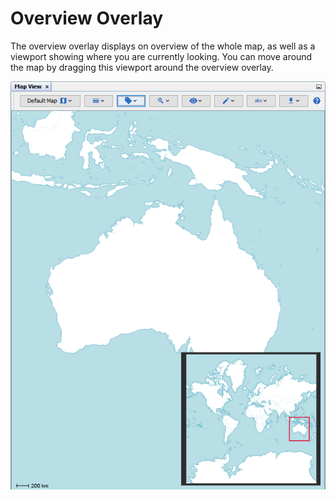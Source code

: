 # Overview Overlay

The overview overlay displays on overview of the whole map, as well as a
viewport showing where you are currently looking. You can move around
the map by dragging this viewport around the overview overlay.

<div style="text-align: center">

![Overview Overlay](resources/MapOverlayOverview.png)

</div>
